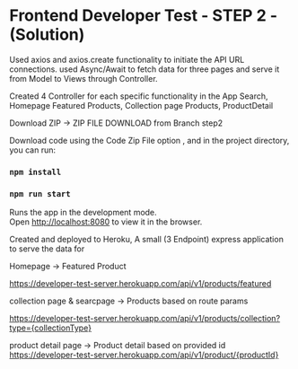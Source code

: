 # Frontend Developer Test - STEP 2 - (Solution)

Used axios and axios.create functionality to initiate the API URL connections.
used Async/Await to fetch data for three pages and serve it from Model to Views through Controller.

Created 4 Controller for each specific functionality in the App
Search, Homepage Featured Products, Collection page Products, ProductDetail


Download ZIP -> ZIP FILE DOWNLOAD from Branch step2

Download code using the Code Zip File option , and in the project directory, you can run:

### `npm install`
### `npm run start`

Runs the app in the development mode.\
Open [http://localhost:8080](http://localhost:8080) to view it in the browser.


Created and deployed to Heroku, A small (3 Endpoint) express application to serve the data for 

Homepage -> Featured Product

https://developer-test-server.herokuapp.com/api/v1/products/featured

collection page & searcpage -> Products based on route params

https://developer-test-server.herokuapp.com/api/v1/products/collection?type={collectionType}

product detail page -> Product detail based on provided id
https://developer-test-server.herokuapp.com/api/v1/product/{productId}
